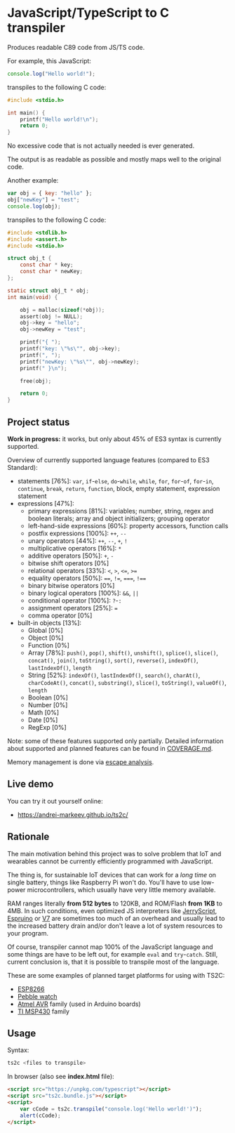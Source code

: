 JavaScript/TypeScript to C transpiler
=====================================

Produces readable C89 code from JS/TS code.

For example, this JavaScript:

```javascript
console.log("Hello world!");
```

transpiles to the following C code:

```c
#include <stdio.h>

int main() {
    printf("Hello world!\n");
    return 0;
}
```

No excessive code that is not actually needed is ever generated.

The output is as readable as possible and mostly maps well to the original code.

Another example:

```javascript
var obj = { key: "hello" };
obj["newKey"] = "test";
console.log(obj);
```

transpiles to the following C code:

```c
#include <stdlib.h>
#include <assert.h>
#include <stdio.h>

struct obj_t {
    const char * key;
    const char * newKey;
};

static struct obj_t * obj;
int main(void) {

    obj = malloc(sizeof(*obj));
    assert(obj != NULL);
    obj->key = "hello";
    obj->newKey = "test";

    printf("{ ");
    printf("key: \"%s\"", obj->key);
    printf(", ");
    printf("newKey: \"%s\"", obj->newKey);
    printf(" }\n");

    free(obj);

    return 0;
}
```


Project status
--------------

__**Work in progress:**__ it works, but only about 45% of ES3 syntax is currently supported.

Overview of currently supported language features (compared to ES3 Standard):

 - statements [76%]: `var`, `if`-`else`, `do`-`while`, `while`, `for`, `for`-`of`, `for`-`in`, `continue`, `break`, `return`, `function`, block, empty statement, expression statement
 - expressions [47%]:
    - primary expressions [81%]: variables; number, string, regex and boolean literals; array and object initializers; grouping operator
    - left-hand-side expressions [60%]: property accessors, function calls
    - postfix expressions [100%]: `++`, `--`
    - unary operators [44%]: `++`, `--`, `+`, `!`
    - multiplicative operators [16%]: `*`
    - additive operators [50%]: `+`, `-`
    - bitwise shift operators [0%]
    - relational operators [33%]: `<`, `>`, `<=`, `>=`
    - equality operators [50%]: `==`, `!=`, `===`, `!==`
    - binary bitwise operators [0%]
    - binary logical operators [100%]: `&&`, `||`
    - conditional operator [100%]: `?`-`:`
    - assignment operators [25%]: `=`
    - comma operator [0%]
 - built-in objects [13%]:
    - Global [0%]
    - Object [0%]
    - Function [0%]
    - Array [78%]: `push()`, `pop()`, `shift()`, `unshift()`, `splice()`, `slice()`, `concat()`, `join()`, `toString()`, `sort()`, `reverse()`, `indexOf()`, `lastIndexOf()`, `length`
    - String [52%]: `indexOf()`, `lastIndexOf()`, `search()`, `charAt()`, `charCodeAt()`, `concat()`, `substring()`, `slice()`, `toString()`, `valueOf()`, `length`
    - Boolean [0%]
    - Number [0%]
    - Math [0%]
    - Date [0%]
    - RegExp [0%]

Note: some of these features supported only partially.
Detailed information about supported and planned features can be found in [COVERAGE.md](https://github.com/andrei-markeev/ts2c/blob/master/COVERAGE.md).

Memory management is done via [escape analysis](https://en.wikipedia.org/wiki/Escape_analysis).

Live demo
---------

You can try it out yourself online:

 - https://andrei-markeev.github.io/ts2c/

Rationale
---------

The main motivation behind this project was to solve problem that IoT and wearables cannot be currently efficiently
programmed with JavaScript.

The thing is, for sustainable IoT devices that can work for a *long time* on single battery, things like
Raspberry Pi won't do. You'll have to use low-power microcontrollers, which usually have very little memory available.

RAM ranges literally **from 512 bytes** to 120KB, and ROM/Flash **from 1KB** to 4MB. In such conditions, even
optimized JS interpreters like [JerryScript](https://github.com/Samsung/jerryscript),
[Espruino](https://github.com/espruino/Espruino) or [V7](https://github.com/cesanta/v7) are sometimes too
much of an overhead and usually lead to the increased battery drain and/or don't leave a lot of system
resources to your program.

Of course, transpiler cannot map 100% of the JavaScript language and some things are have to be left out,
for example `eval` and `try`-`catch`. Still, current conclusion is, that it is possible to transpile most of the
language.

These are some examples of planned target platforms for using with TS2C:
 - [ESP8266](https://en.wikipedia.org/wiki/ESP8266)
 - [Pebble watch](https://en.wikipedia.org/wiki/Pebble_(watch))
 - [Atmel AVR](https://en.wikipedia.org/wiki/Atmel_AVR#Basic_families) family (used in Arduino boards)
 - [TI MSP430](https://en.wikipedia.org/wiki/TI_MSP430) family


Usage
-----

Syntax:
```sh
ts2c <files to transpile>
```

In browser (also see **index.html** file):
```html
<script src="https://unpkg.com/typescript"></script>
<script src="ts2c.bundle.js"></script>
<script>
    var cCode = ts2c.transpile("console.log('Hello world!')");
    alert(cCode);
</script>
```
